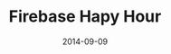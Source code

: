 ---
layout: post
title:  "Firebase Hapy Hour"
date:   2014-09-09
venue: "Betahaus Arena"
ticket: "RSVP"
time: "6:00pm"
href: "https://www.eventbrite.com/e/firebase-happy-hour-in-berlin-tickets-12620990723"
---